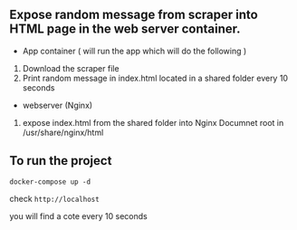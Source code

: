 ## Expose random message from scraper into HTML page in the web server container.

- App container ( will run the app which will do the following ) 

1. Download the scraper file 
2. Print random message in index.html located in a shared folder every 10 seconds 

- webserver (Nginx)

1. expose index.html from the shared folder into Nginx Documnet root in /usr/share/nginx/html 


## To run the project 

```docker-compose up -d``` 


check ```http://localhost```

you will find a cote every 10 seconds
